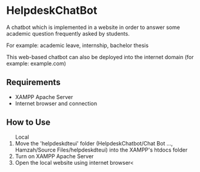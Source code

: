 # HelpdeskChatBot
A chatbot which is implemented in a website in order to answer some academic question frequently asked by students.

For example: academic leave, internship, bachelor thesis

This web-based chatbot can also be deployed into the internet domain (for example: example.com)

## Requirements
<ul>
  <li>XAMPP Apache Server</li>
  <li>Internet browser and connection</li>
</ul>

## How to Use
<ol>Local
  <li>Move the 'helpdeskdteui' folder (HelpdeskChatbot/Chat Bot ..., Hamzah/Source Files/helpdeskdteui) into the XAMPP's htdocs folder</li>
  <li>Turn on XAMPP Apache Server</li>
  <li>Open the local website using internet browser<</li>
</ol>
